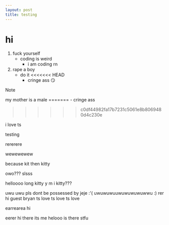 ```yaml
---
layout: post
title: testing
---
```

# hi
1. fuck yourself
   - coding is weird
     - i am coding rn
2. rape a boy
   - do it
<<<<<<< HEAD
     - cringe ass 😏
> [!NOTE]
> my mother is a male
=======
     - cringe ass
>>>>>>> c0df44982fa17b7231c5061e8b8069480d4c230e

i love ts

testing

rererere

wewewewew

because kit then kitty

owo??? slsss

helloooo long kitty
y m i kitty???

uwu uwu 
pls dont be possessed by jeje :'(
uwuwuwuuwuwuwuwuwwu
:)
rer hi guest bryan ts love ts love ts love

earrearea hi 

eerer hi there its me helooo
 is there 
 stfu
 >>>>>>>>>>>>>>>>>>>>>>>>>>>>>>>>>>>>>>>>>>>>>>>>>>>>>>>>>>>>
